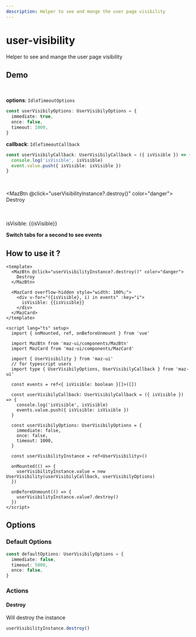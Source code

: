 ```yaml
---
description: Helper to see and mange the user page visibility
---
```


# user-visibility

Helper to see and mange the user page visibility

## Demo

<br />

**options**: `IdleTimeoutOptions`

```ts
const userVisibilyOptions: UserVisibilyOptions = {
  immediate: true,
  once: false,
  timeout: 1000,
}
```

**callback**: `IdleTimeoutCallback`

```ts
const userVisibilyCallback: UserVisibilyCallback = ({ isVisible }) => {
  console.log('isVisible', isVisible)
  event.value.push({ isVisible: isVisible })
}
```

<br />

<MazBtn @click="userVisibilityInstance?.destroy()" color="danger">
  Destroy
</MazBtn>

<br />
<br />

<MazCard overflow-hidden style="width: 100%;">
  <div v-for="({isVisible}, i) in events" :key="i">
    isVisible: {{isVisible}}
  </div>
</MazCard>

**Switch tabs for a second to see events**

## How to use it ?

```vue
<template>
  <MazBtn @click="userVisibilityInstance?.destroy()" color="danger">
    Destroy
  </MazBtn>

  <MazCard overflow-hidden style="width: 100%;">
    <div v-for="({isVisible}, i) in events" :key="i">
      isVisible: {{isVisible}}
    </div>
  </MazCard>
</template>

<script lang="ts" setup>
  import { onMounted, ref, onBeforeUnmount } from 'vue'

  import MazBtn from 'maz-ui/components/MazBtn'
  import MazCard from 'maz-ui/components/MazCard'

  import { UserVisibility } from 'maz-ui'
  // for typescript users
  import type { UserVisibilyOptions, UserVisibilyCallback } from 'maz-ui'

  const events = ref<{ isVisible: boolean }[]>([])

  const userVisibilyCallback: UserVisibilyCallback = ({ isVisible }) => {
    console.log('isVisible', isVisible)
    events.value.push({ isVisible: isVisible })
  }

  const userVisibilyOptions: UserVisibilyOptions = {
    immediate: false,
    once: false,
    timeout: 1000,
  }

  const userVisibilityInstance = ref<UserVisibility>()

  onMounted(() => {
    userVisibilityInstance.value = new UserVisibility(userVisibilyCallback, userVisibilyOptions)
  })

  onBeforeUnmount(() => {
    userVisibilityInstance.value?.destroy()
  })
</script>
```

<script lang="ts" setup>
  import { onMounted, ref, onBeforeUnmount } from 'vue'
  import { UserVisibility } from 'maz-ui'
  import type { UserVisibilyOptions, UserVisibilyCallback } from 'maz-ui'

  const events = ref<{ isVisible: boolean }[]>([])

  const userVisibilyCallback: UserVisibilyCallback = ({ isVisible }) => {
    console.log('isVisible', isVisible)
    events.value.push({ isVisible: isVisible })
  }

  const userVisibilyOptions: UserVisibilyOptions = {
    immediate: true,
    once: false,
    timeout: 1000,
  }

  const userVisibilityInstance = ref<UserVisibility>()

  onMounted(() => {
    userVisibilityInstance.value = new UserVisibility(userVisibilyCallback, userVisibilyOptions)
  })

  onBeforeUnmount(() => {
    userVisibilityInstance.value?.destroy()
  })
</script>

## Options

### Default Options

```ts
const defaultOptions: UserVisibilyOptions = {
  immediate: false,
  timeout: 5000,
  once: false,
}
```

### Actions

#### Destroy

Will destroy the instance

```ts
userVisibilityInstance.destroy()
```
